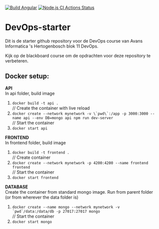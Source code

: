[![Build Angular](https://github.com/avans-devops/devops-workshops-MadNelis/actions/workflows/angular-build.js.yml/badge.svg)](https://github.com/avans-devops/devops-workshops-MadNelis/actions/workflows/angular-build.js.yml) [![Node.js CI Actions Status](https://github.com/avans-devops/devops-workshops-MadNelis/workflows/Node.js%20CI/badge.svg)](https://github.com/avans-devops/devops-workshops-MadNelis/actions)

# DevOps-starter

Dit is de starter github repository voor de DevOps course van Avans Informatica 's Hertogenbosch blok 11 DevOps.

Kijk op de blackboard course om de opdrachten voor deze repository te verbeteren.

## **Docker setup:**
**API**  
In api folder, build image
1. `docker build -t api .`  
// Create the container with live reload
2. ``docker create --network mynetwork -v \`pwd\`:/app -p 3000:3000 --name api --env DB=mongo api npm run dev-server``  
// Start the container
3. `docker start api`

**FRONTEND**  
In frontend folder, build image
1. `docker build -t frontend .`  
// Create container
2. `docker create --network mynetwork -p 4200:4200 --name frontend frontend`  
// Start the container
3. `docker start frontend`

**DATABASE**  
Create the container from standard mongo image. Run from parent folder (or from wherever the data folder is)
1. ``docker create --name mongo --network mynetwork -v `pwd`/data:/data/db -p 27017:27017 mongo``  
// Start the container
2. `docker start mongo`
